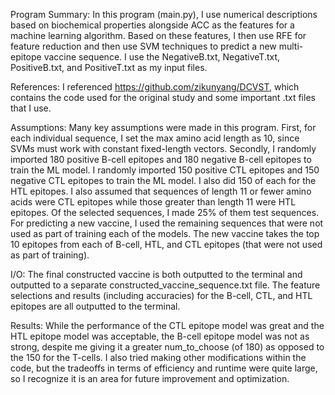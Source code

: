 Program Summary:
In this program (main.py), I use numerical descriptions based on biochemical properties
alongside ACC as the features for a machine learning algorithm. Based on these features, I then
use RFE for feature reduction and then use SVM techniques to predict a new multi-epitope
vaccine sequence. I use the NegativeB.txt, NegativeT.txt, PositiveB.txt, and PositiveT.txt as my
input files.

References:
I referenced https://github.com/zikunyang/DCVST, which contains the code used for the original
study and some important .txt files that I use.

Assumptions:
Many key assumptions were made in this program. First, for each individual sequence, I set the
max amino acid length as 10, since SVMs must work with constant fixed-length vectors.
Secondly, I randomly imported 180 positive B-cell epitopes and 180 negative B-cell epitopes to
train the ML model. I randomly imported 150 positive CTL epitopes and 150 negative CTL
epitopes to train the ML model. I also did 150 of each for the HTL epitopes.
I also assumed that sequences of length 11 or fewer amino acids were CTL epitopes while those
greater than length 11 were HTL epitopes.
Of the selected sequences, I made 25% of them test sequences.
For predicting a new vaccine, I used the remaining sequences that were not used as part of
training each of the models.
The new vaccine takes the top 10 epitopes from each of B-cell, HTL, and CTL epitopes (that
were not used as part of training).

I/O:
The final constructed vaccine is both outputted to the terminal and outputted to a separate
constructed_vaccine_sequence.txt file. The feature selections and results (including accuracies)
for the B-cell, CTL, and HTL epitopes are all outputted to the terminal.

Results:
While the performance of the CTL epitope model was great and the HTL epitope model was
acceptable, the B-cell epitope model was not as strong, despite me giving it a greater
num_to_choose (of 180) as opposed to the 150 for the T-cells. I also tried making other
modifications within the code, but the tradeoffs in terms of efficiency and runtime were quite
large, so I recognize it is an area for future improvement and optimization.
